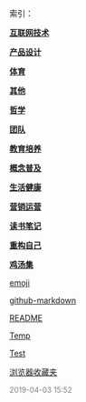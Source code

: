  索引：


**[互联网技术](/互联网技术/index.md)**

**[产品设计](/产品设计/index.md)**

**[体育](/体育/index.md)**

**[其他](/其他/index.md)**

**[哲学](/哲学/index.md)**

**[团队](/团队/index.md)**

**[教育培养](/教育培养/index.md)**

**[概念普及](/概念普及/index.md)**

**[生活健康](/生活健康/index.md)**

**[营销运营](/营销运营/index.md)**

**[读书笔记](/读书笔记/index.md)**

**[重构自己](/重构自己/index.md)**

**[鸡汤集](/鸡汤集/index.md)**

[emoji](/emoji.md)

[github-markdown](/github-markdown.md)

[README](/README.md)

[Temp](/Temp.md)

[Test](/Test.md)

[浏览器收藏夹](/浏览器收藏夹.md)


<font size=2 color='grey'> 2019-04-03 15:52 </font>
